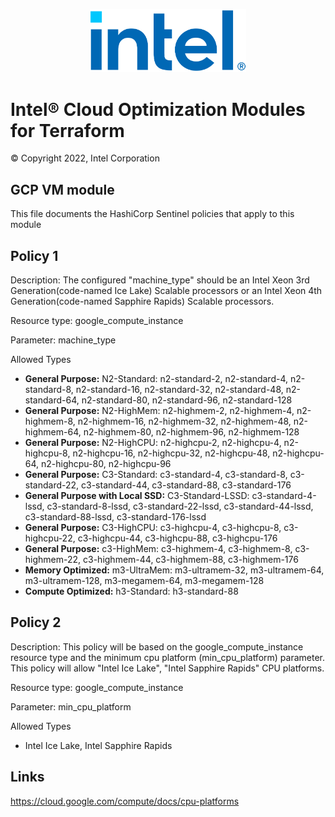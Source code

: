 <p align="center">
  <img src="./images/logo-classicblue-800px.png" alt="Intel Logo" width="250"/>
</p>

# Intel® Cloud Optimization Modules for Terraform  

© Copyright 2022, Intel Corporation

## GCP VM module

This file documents the HashiCorp Sentinel policies that apply to this module

## Policy 1

Description: The configured "machine_type" should be an Intel Xeon 3rd Generation(code-named Ice Lake) Scalable processors or an Intel Xeon 4th Generation(code-named Sapphire Rapids) Scalable processors.

Resource type: google_compute_instance

Parameter: machine_type

Allowed Types

- **General Purpose:**  N2-Standard:  n2-standard-2, n2-standard-4, n2-standard-8, n2-standard-16, n2-standard-32, n2-standard-48, n2-standard-64, n2-standard-80, n2-standard-96, n2-standard-128
- **General Purpose:** N2-HighMem: n2-highmem-2, n2-highmem-4, n2-highmem-8, n2-highmem-16, n2-highmem-32, n2-highmem-48, n2-highmem-64, n2-highmem-80, n2-highmem-96, n2-highmem-128
- **General Purpose:** N2-HighCPU: n2-highcpu-2, n2-highcpu-4, n2-highcpu-8, n2-highcpu-16, n2-highcpu-32, n2-highcpu-48, n2-highcpu-64, n2-highcpu-80, n2-highcpu-96
- **General Purpose:** C3-Standard:
c3-standard-4, c3-standard-8, c3-standard-22, c3-standard-44, c3-standard-88, c3-standard-176
- **General Purpose with Local SSD:** C3-Standard-LSSD: c3-standard-4-lssd, c3-standard-8-lssd, c3-standard-22-lssd, c3-standard-44-lssd, c3-standard-88-lssd, c3-standard-176-lssd
- **General Purpose:** C3-HighCPU: c3-highcpu-4, c3-highcpu-8, c3-highcpu-22, c3-highcpu-44, c3-highcpu-88, c3-highcpu-176
- **General Purpose:** c3-HighMem: c3-highmem-4, c3-highmem-8, c3-highmem-22, c3-highmem-44, c3-highmem-88, c3-highmem-176
- **Memory Optimized:** m3-UltraMem: m3-ultramem-32, m3-ultramem-64, m3-ultramem-128, m3-megamem-64, m3-megamem-128
- **Compute Optimized:** h3-Standard: h3-standard-88

## Policy 2

Description: This policy will be based on the google_compute_instance resource type and the minimum cpu platform (min_cpu_platform) parameter. This policy will allow "Intel Ice Lake", "Intel Sapphire Rapids" CPU platforms.

Resource type: google_compute_instance

Parameter: min_cpu_platform

Allowed Types

- Intel Ice Lake, Intel Sapphire Rapids

## Links
<https://cloud.google.com/compute/docs/cpu-platforms>
